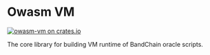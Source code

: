 # Owasm VM

[![owasm-vm on crates.io](https://img.shields.io/crates/v/owasm-vm.svg)](https://crates.io/crates/owasm-vm)

The core library for building VM runtime of BandChain oracle scripts.
